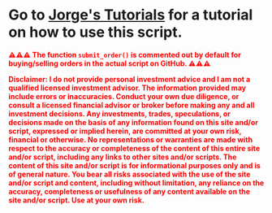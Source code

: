 # Go to [Jorge's Tutorials](https://jorgestutorials.com/binancebot.html) for a tutorial on how to use this script.

<b style='color:red;'> &#9888;&#9888;&#9888; The function `submit_order()` is commented out by default for buying/selling orders in the actual script on GitHub. &#9888;&#9888;&#9888;</b>

<b style='color:red;'> Disclaimer: I do not provide personal investment advice and I am not a qualified licensed investment advisor. The information provided may include errors or inaccuracies. Conduct your own due diligence, or consult a licensed financial advisor or broker before making any and all investment decisions. Any investments, trades, speculations, or decisions made on the basis of any information found on this site and/or script, expressed or implied herein, are committed at your own risk, financial or otherwise. No representations or warranties are made with respect to the accuracy or completeness of the content of this entire site and/or script, including any links to other sites and/or scripts. The content of this site and/or script is for informational purposes only and is of general nature. You bear all risks associated with the use of the site and/or script and content, including without limitation, any reliance on the accuracy, completeness or usefulness of any content available on the site and/or script. Use at your own risk.</b>